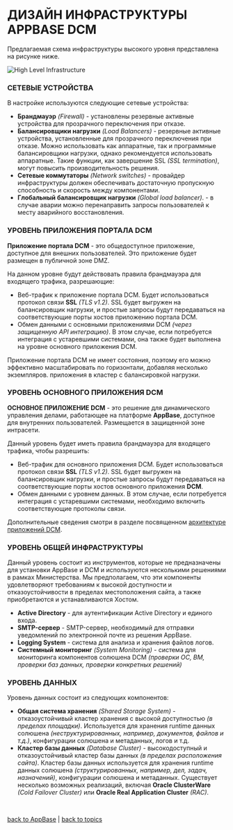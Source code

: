 # ДИЗАЙН ИНФРАСТРУКТУРЫ APPBASE DCM

Предлагаемая схема инфраструктуры высокого уровня представлена на рисунке ниже.

![High Level Infrastructure](https://github.com/CrappyCodeMaker/ECCENTEX-KNOWLEGE/blob/main/Content/1%20Start%20work/1.2%20AppBase/1.2.2%20Infrastructure/IMG/HighLevelInfrastructure.png?raw=true)

### СЕТЕВЫЕ УСТРОЙСТВА

В настройке используются следующие сетевые устройства:
* **Брандмауэр** _(Firewall)_ - установлены резервные активные устройства для прозрачного переключения при отказе.
* **Балансировщики нагрузки** _(Load Balancers)_ - резервные активные устройства, установленные для прозрачного переключения при отказе. Можно использовать как аппаратные, так и программные балансировщики нагрузки, однако рекомендуется использовать аппаратные. Такие функции, как завершение SSL _(SSL termination)_, могут повысить производительность решения.
* **Сетевые коммутаторы** _(Network switches)_ - провайдер инфраструктуры должен обеспечивать достаточную пропускную способность и скорость между компонентами.
* **Глобальный балансировщик нагрузки** _(Global load balancer)_. - в случае аварии можно перенаправить запросы пользователей к месту аварийного восстановления.

### УРОВЕНЬ ПРИЛОЖЕНИЯ ПОРТАЛА DCM

**Приложение портала DCM** - это общедоступное приложение, доступное для внешних пользователей. Это приложение
будет размещен в публичной зоне DMZ.

На данном уровне будут действовать правила брандмауэра для входящего трафика, разрешающие:
* Веб-трафик к приложение портала DCM. Будет использоваться протокол связи **SSL** _(TLS v1.2)_. SSL будет выгружен на балансировщик нагрузки, и простые запросы будут передаваться на соответствующие порты хостов приложению портала DCM.
* Обмен данными с основными приложениями DCM _(через защищенную API интеграцию)_. В этом случае, если потребуется интеграция с устаревшими системами, она также будет выполнена на уровне основного приложения DCM.

Приложение портала DCM не имеет состояния, поэтому его можно эффективно масштабировать по горизонтали, добавляя несколько экземпляров.
приложения в кластер с балансировкой нагрузки.

### УРОВЕНЬ ОСНОВНОГО ПРИЛОЖЕНИЯ DCM

**ОСНОВНОЕ ПРИЛОЖЕНИЕ DCM** - это решение для динамического управления делами, работающее на платформе **AppBase**, доступное для внутренних пользователей. Размещается в защищенной зоне интрасети.

Данный уровень будет иметь правила брандмауэра для входящего трафика, чтобы разрешить:
  * Веб-трафик для основного приложения DCM. Будет использоваться протокол связи **SSL** _(TLS v1.2)_. SSL будет выгружен на балансировщик нагрузки, и простые запросы будут передаваться на соответствующие порты хостов основного приложения **DCM**.
  * Обмен данными с уровнем данных. В этом случае, если потребуется интеграция с устаревшими системами, необходимо включить соответствующие протоколы связи.

Дополнительные сведения смотри в разделе посвященном [архитектуре приложений DCM](https://github.com/CrappyCodeMaker/ECCENTEX-KNOWLEGE/blob/main/Content/1%20Start%20work/1.2%20AppBase/1.2.3%20Architecture/InstallationArchitecture.md).

### УРОВЕНЬ ОБЩЕЙ ИНФРАСТРУКТУРЫ

Данный уровень состоит из инструментов, которые не предназначены для установки AppBase и DCM и используются несколькими решениями в рамках Министерства. Мы предполагаем, что эти компоненты удовлетворяют требованиям к высокой доступности и отказоустойчивости в пределах местоположения сайта, а также приобретаются и устанавливаются Хостом.

* **Active Directory** - для аутентификации Active Directory и единого входа.
* **SMTP-сервер** - SMTP-сервер, необходимый для отправки уведомлений по электронной почте из решения AppBase.
* **Logging System** - система для анализа и хранения файлов логов.
* **Системный мониторинг** _(System Monitoring)_ - система для мониторинга компонентов солюшена DCM _(проверки ОС, ВМ, проверки баз данных, проверки конкретных решений)_

### УРОВЕНЬ ДАННЫХ

Уровень данных состоит из следующих компонентов:
* **Общая система хранения** _(Shared Storage System)_ - отказоустойчивый кластер хранения с высокой доступностью _(в пределах площадки)_. Используется для хранения runtime данных солюшена _(неструктурированных, например, документов, файлов и т.д.)_, конфигурации солюшена и метаданных, логов и т.д.
* **Кластер базы данных** _(Database Cluster)_ - высокодоступный и отказоустойчивый кластер базы данных _(в пределах расположения сайта)_. Кластер базы данных используется для хранения runtime данных солюшена _(структурированных, например, дел, задач, назначений)_, конфигурации солюшена и метаданных. Существует несколько возможных реализаций, включая **Oracle ClusterWare** _(Cold Failover Cluster)_ или **Oracle Real Application Cluster** _(RAC)_.

<br/>

[back to AppBase](https://github.com/CrappyCodeMaker/ECCENTEX-KNOWLEGE/blob/main/Content/1%20Start%20work/1.2%20AppBase/AppBase.md) | [back to topics](https://github.com/CrappyCodeMaker/ECCENTEX-KNOWLEGE/tree/main/Content/0%20Topics/Topics.md)